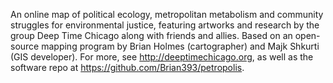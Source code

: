An online map of political ecology, metropolitan metabolism and community struggles for environmental justice, featuring artworks and research by the group Deep Time Chicago along with friends and allies. Based on an open-source mapping program by Brian Holmes (cartographer) and Majk Shkurti (GIS developer).
For more, see http://deeptimechicago.org, as well as the software repo at https://github.com/Brian393/petropolis.
